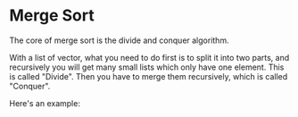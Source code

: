Merge Sort
====

The core of merge sort is the divide and conquer algorithm. 

With a list of vector, what you need to do first is to split it into two parts, and recursively you will get many small lists which only have one element. This is called "Divide". 
Then you have to merge them recursively, which is called "Conquer".

Here's an example:

